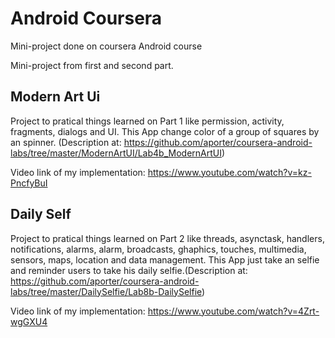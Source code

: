 # Android Coursera
Mini-project done on coursera Android course

Mini-project from first and second part.

## Modern Art Ui
Project to pratical things learned on Part 1 like permission, activity, fragments, dialogs and UI. This App change color of a group of squares by an spinner. (Description at: https://github.com/aporter/coursera-android-labs/tree/master/ModernArtUI/Lab4b_ModernArtUI)

Video link of my implementation: https://www.youtube.com/watch?v=kz-PncfyBuI

## Daily Self
Project to pratical things learned on Part 2 like threads, asynctask, handlers, notifications, alarms, alarm, broadcasts, ghaphics, touches, multimedia, sensors, maps, location and data management. This App just take an selfie and reminder users to take his daily selfie.(Description at: https://github.com/aporter/coursera-android-labs/tree/master/DailySelfie/Lab8b-DailySelfie)

Video link of my implementation: https://www.youtube.com/watch?v=4Zrt-wgGXU4
